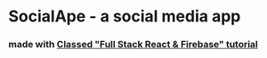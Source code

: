 # SocialApe - a social media app 

### made with [Classed "Full Stack React & Firebase" tutorial](https://www.youtube.com/watch?v=RkBfu-W7tt0&list=PLMhAeHCz8S38ryyeMiBPPUnFAiWnoPvWP)